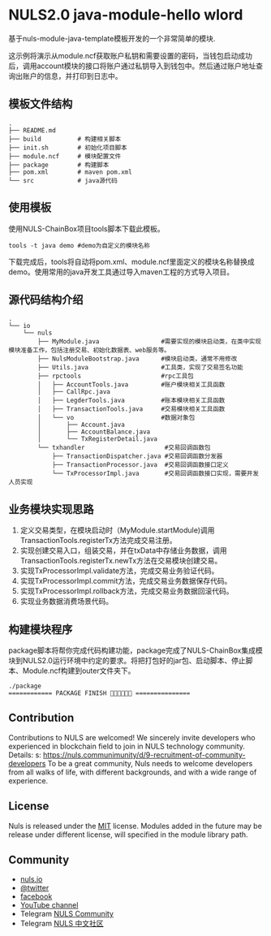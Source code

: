 # NULS2.0 java-module-hello wlord
基于nuls-module-java-template模板开发的一个非常简单的模块.

这示例将演示从module.ncf获取账户私钥和需要设置的密码，当钱包启动成功后，调用account模块的接口将账户通过私钥导入到钱包中。然后通过账户地址查询出账户的信息，并打印到日志中。

## 模板文件结构

```
.
├── README.md   
├── build          # 构建相关脚本   
├── init.sh        # 初始化项目脚本
├── module.ncf     # 模块配置文件
├── package        # 构建脚本
├── pom.xml        # maven pom.xml
└── src            # java源代码
```
## 使用模板
使用NULS-ChainBox项目tools脚本下载此模板。

```
tools -t java demo #demo为自定义的模块名称
```
下载完成后，tools将自动将pom.xml、module.ncf里面定义的模块名称替换成demo。使用常用的java开发工具通过导入maven工程的方式导入项目。

## 源代码结构介绍

```
.
└── io
    └── nuls
        ├── MyModule.java                 #需要实现的模块启动类，在类中实现模块准备工作，包括注册交易、初始化数据表、web服务等。
        ├── NulsModuleBootstrap.java      #模块启动类，通常不用修改
        ├── Utils.java                    #工具类，实现了交易签名功能
        ├── rpctools                      #rpc工具包
        │   ├── AccountTools.java         #账户模块相关工具函数
        │   ├── CallRpc.java              
        │   ├── LegderTools.java          #账本模块相关工具函数
        │   ├── TransactionTools.java     #交易模块相关工具函数 
        │   └── vo                        #数据对象包     
        │       ├── Account.java
        │       ├── AccountBalance.java
        │       └── TxRegisterDetail.java
        └── txhandler                      #交易回调函数包
            ├── TransactionDispatcher.java #交易回调函数分发器
            ├── TransactionProcessor.java  #交易回调函数接口定义 
            └── TxProcessorImpl.java       #交易回调函数接口实现，需要开发人员实现
```
## 业务模块实现思路
1. 定义交易类型，在模块启动时（MyModule.startModule)调用TransactionTools.registerTx方法完成交易注册。
2. 实现创建交易入口，组装交易，并在txData中存储业务数据，调用TransactionTools.registerTx.newTx方法在交易模块创建交易。
3. 实现TxProcessorImpl.validate方法，完成交易业务验证代码。
4. 实现TxProcessorImpl.commit方法，完成交易业务数据保存代码。
5. 实现TxProcessorImpl.rollback方法，完成交易业务数据回滚代码。
6. 实现业务数据消费场景代码。

## 构建模块程序
package脚本将帮你完成代码构建功能，package完成了NULS-ChainBox集成模块到NULS2.0运行环境中约定的要求。将把打包好的jar包、启动脚本、停止脚本、Module.ncf构建到outer文件夹下。

```
./package
============ PACKAGE FINISH 🍺🍺🍺🎉🎉🎉 ===============
```
## Contribution

Contributions to NULS are welcomed! We sincerely invite developers who experienced in blockchain field to join in NULS technology community. Details: s: https://nuls.communimunity/d/9-recruitment-of-community-developers To be a great community, Nuls needs to welcome developers from all walks of life, with different backgrounds, and with a wide range of experience.

## License

Nuls is released under the [MIT](http://opensource.org/licenses/MIT) license.
Modules added in the future may be release under different license, will specified in the module library path.

## Community

- [nuls.io](https://nuls.io/)
- [@twitter](https://twitter.com/nulsservice)
- [facebook](https://www.facebook.com/nulscommunity/)
- [YouTube channel](https://www.youtube.com/channel/UC8FkLeF4QW6Undm4B3InN1Q?view_as=subscriber)
- Telegram [NULS Community](https://t.me/Nulsio)
- Telegram [NULS 中文社区](https://t.me/Nulscn)

####  
